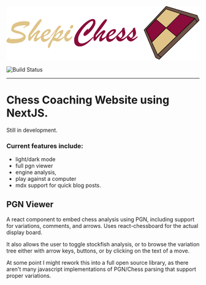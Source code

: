 ![Logo](https://github.com/shepi13/shepichess-website/blob/main/public/logo.svg)

![Build Status](https://github.com/shepi13/shepichess-website/actions/workflows/testDiff.yml/badge.svg?event=push)

---

# Chess Coaching Website using NextJS.

Still in development.


### Current features include: 
- light/dark mode
- full pgn viewer
- engine analysis,
- play against a computer
- mdx support for quick blog posts.


## PGN Viewer

A react component to embed chess analysis using PGN, including support for variations, comments, and arrows. Uses react-chessboard for the
actual display board.

It also allows the user to toggle stockfish analysis, or to browse the variation tree either with arrow keys, buttons, or
by clicking on the text of a move.

At some point I might rework this into a full open source library, as there aren't many javascript implementations of PGN/Chess
parsing that support proper variations.
